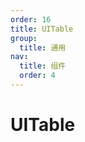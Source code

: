 ```yaml
---
order: 16
title: UITable
group:
  title: 通用
nav:
  title: 组件
  order: 4
---
```


# UITable

<code src="./example/demo1.tsx"></code>
